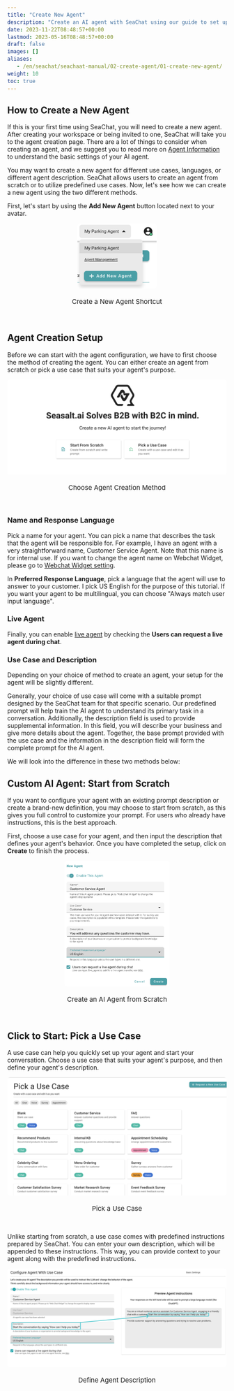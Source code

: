 ```yaml
---
title: "Create New Agent"
description: "Create an AI agent with SeaChat using our guide to set up agents from scratch or predefined use cases."
date: 2023-11-22T08:48:57+00:00
lastmod: 2023-05-16T08:48:57+00:00
draft: false
images: []
aliases:
   - /en/seachat/seachaat-manual/02-create-agent/01-create-new-agent/
weight: 10
toc: true
---
```


## How to Create a New Agent

If this is your first time using SeaChat, you will need to create a new agent. After creating your workspace or being invited to one, SeaChat will take you to the agent creation page. There are a lot of things to consider when creating an agent, and we suggest you to read more on [Agent Information](https://wiki.seasalt.ai/seachat/seachat-manual/02-create-agent/01-agent-information/) to understand the basic settings of your AI agent.

You may want to create a new agent for different use cases, languages, or different agent description. SeaChat allows users to create an agent from scratch or to utilize predefined use cases. Now, let's see how we can create a new agent using the two different methods.

First, let's start by using the **Add New Agent** button located next to your avatar.

<div style="display: flex; flex-direction: column; align-items: center;">
<div style="width: 60%; text-align: center; display: flex; flex-direction: column; align-items: center; justify-item: center">
  <a href="/images/seachat/en/create-a-new-agent/create-new-agent-shortcut.png" style="height: 200px; width: 100%; height: 100%;display: flex; justify-content: center; align-items: center; overflow: hidden;" target="_blank">
<img width="60%" style="border-radius: 0.4rem; cursor: zoom-in;" src="/images/seachat/en/create-a-new-agent/create-new-agent-shortcut.png" alt="">
</a>
    <p style="margin-top: 20px; font-size: 15px">Create a New Agent Shortcut</p>
</div>
</div>

<br/> 

## Agent Creation Setup

Before we can start with the agent configuration, we have to first choose the method of creating the agent. You can either create an agent from scratch or pick a use case that suits your agent's purpose. 

<div style="display: flex; flex-direction: column; align-items: center;">
<div style="width: 100%; text-align: center; display: flex; flex-direction: column; align-items: center; justify-item: center">
  <a href="/images/seachat/en/create-a-new-agent/choose-creation-method.png" style="height: 200px; width: 100%; height: 100%;display: flex; justify-content: center; align-items: center; overflow: hidden;" target="_blank">
<img width="100%" style="border-radius: 0.4rem; cursor: zoom-in;" src="/images/seachat/en/create-a-new-agent/choose-creation-method.png" alt="">
</a>
    <p style="margin-top: 20px; font-size: 15px">Choose Agent Creation Method</p>
</div>
</div>

<br/> 

### Name and Response Language

Pick a name for your agent. You can pick a name that describes the task that the agent will be responsible for. For example, I have an agent with a very straightforward name, Customer Service Agent. Note that this name is for internal use. If you want to change the agent name on Webchat Widget, please go to [Webchat Widget setting](/seachat/seachat-manual/04-channels/08-install-to-webpage/).

In **Preferred Response Language**, pick a language that the agent will use to answer to your customer. I pick US English for the purpose of this tutorial. If you want your agent to be multilingual, you can choose "Always match user input language".

### Live Agent
Finally, you can enable [live agent](https://wiki.seasalt.ai/seachat/seachat-manual/02-create-agent/02-live-agent-transfer/) by checking the **Users can request a live agent during chat**.

### Use Case and Description

Depending on your choice of method to create an agent, your setup for the agent will be slightly different.

Generally, your choice of use case will come with a suitable prompt designed by the SeaChat team for that specific scenario. Our predefined prompt will help train the AI agent to understand its primary task in a conversation. Additionally, the description field is used to provide supplemental information. In this field, you will describe your business and give more details about the agent. Together, the base prompt provided with the use case and the information in the description field will form the complete prompt for the AI agent.

We will look into the difference in these two methods below:

## Custom AI Agent: Start from Scratch

If you want to configure your agent with an existing prompt description or create a brand-new definition, you may choose to start from scratch, as this gives you full control to customize your prompt. For users who already have instructions, this is the best approach.

First, choose a use case for your agent, and then input the description that defines your agent's behavior. Once you have completed the setup, click on **Create** to finish the process.

<div style="display: flex; flex-direction: column; align-items: center;">
<div style="width: 60%; text-align: center; display: flex; flex-direction: column; align-items: center; justify-item: center">
  <a href="/images/seachat/en/create-a-new-agent/start-from-scratch.png" style="height: 200px; width: 100%; height: 100%;display: flex; justify-content: center; align-items: center; overflow: hidden;" target="_blank">
<img width="80%" style="border-radius: 0.4rem; cursor: zoom-in;" src="/images/seachat/en/create-a-new-agent/start-from-scratch.png" alt="">
</a>
    <p style="margin-top: 20px; font-size: 15px">Create an AI Agent from Scratch</p>
</div>
</div>

<br/> 

## Click to Start: Pick a Use Case

A use case can help you quickly set up your agent and start your conversation. Choose a use case that suits your agent's purpose, and then define your agent's description.

<div style="display: flex; flex-direction: column; align-items: center;">
<div style="width: 100%; text-align: center; display: flex; flex-direction: column; align-items: center; justify-item: center">
  <a href="/images/seachat/en/create-a-new-agent/pick-a-use-case.png" style="height: 200px; width: 100%; height: 100%;display: flex; justify-content: center; align-items: center; overflow: hidden;" target="_blank">
<img width="100%" style="border-radius: 0.4rem; cursor: zoom-in;" src="/images/seachat/en/create-a-new-agent/pick-a-use-case.png" alt="">
</a>
    <p style="margin-top: 20px; font-size: 15px">Pick a Use Case</p>
</div>
</div>

<br/> 

Unlike starting from scratch, a use case comes with predefined instructions prepared by SeaChat. You can enter your own description, which will be appended to these instructions. This way, you can provide context to your agent along with the predefined instructions.

<div style="display: flex; flex-direction: column; align-items: center;">
<div style="width: 100%; text-align: center; display: flex; flex-direction: column; align-items: center; justify-item: center">
  <a href="/images/seachat/en/create-a-new-agent/choose-a-use-case.png" style="height: 200px; width: 100%; height: 100%;display: flex; justify-content: center; align-items: center; overflow: hidden;" target="_blank">
<img width="100%" style="border-radius: 0.4rem; cursor: zoom-in;" src="/images/seachat/en/create-a-new-agent/choose-a-use-case.png" alt="">
</a>
    <p style="margin-top: 20px; font-size: 15px">Define Agent Description</p>
</div>
</div>

<br/>


